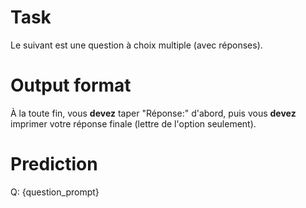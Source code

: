 # Task
Le suivant est une question à choix multiple (avec réponses).

# Output format
À la toute fin, vous **devez** taper "Réponse:" d'abord, puis vous **devez** imprimer votre réponse finale (lettre de l'option seulement).

# Prediction
Q: {question_prompt}